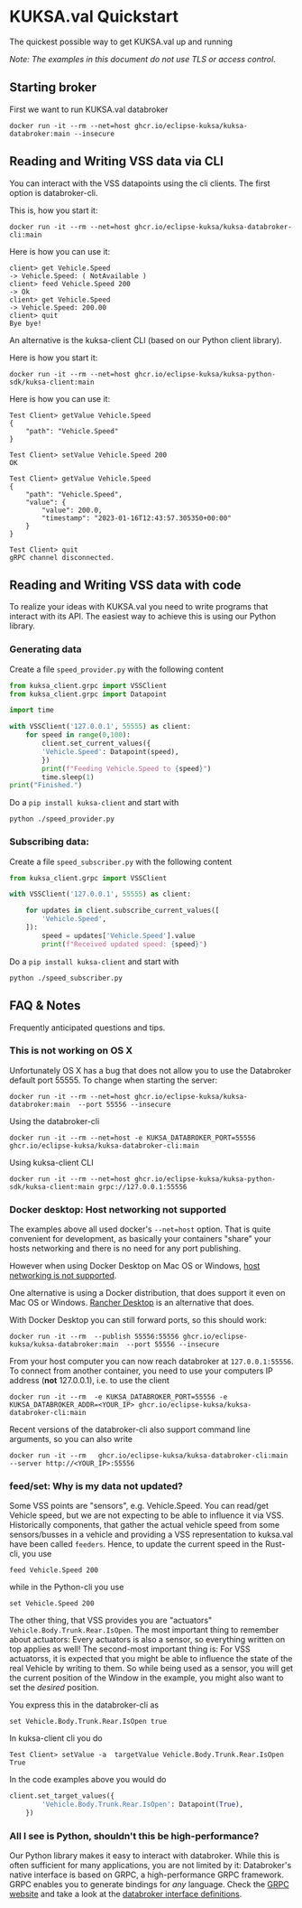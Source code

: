 # KUKSA.val Quickstart

The quickest possible way to get KUKSA.val up and running

_Note: The examples in this document do not use TLS or access control._

## Starting broker

First we want to run KUKSA.val databroker

```
docker run -it --rm --net=host ghcr.io/eclipse-kuksa/kuksa-databroker:main --insecure
```

## Reading and Writing VSS data via CLI

You can interact with the VSS datapoints using the cli clients. The first option is databroker-cli.

This is, how you start it:

```
docker run -it --rm --net=host ghcr.io/eclipse-kuksa/kuksa-databroker-cli:main
```

Here is how you can use it:

```
client> get Vehicle.Speed
-> Vehicle.Speed: ( NotAvailable )
client> feed Vehicle.Speed 200
-> Ok
client> get Vehicle.Speed
-> Vehicle.Speed: 200.00
client> quit
Bye bye!

```

An alternative is the kuksa-client CLI (based on our Python client library).

Here is how you start it:

```
docker run -it --rm --net=host ghcr.io/eclipse-kuksa/kuksa-python-sdk/kuksa-client:main
```

Here is how you can use it:

```
Test Client> getValue Vehicle.Speed
{
    "path": "Vehicle.Speed"
}

Test Client> setValue Vehicle.Speed 200
OK

Test Client> getValue Vehicle.Speed
{
    "path": "Vehicle.Speed",
    "value": {
        "value": 200.0,
        "timestamp": "2023-01-16T12:43:57.305350+00:00"
    }
}

Test Client> quit
gRPC channel disconnected.

```

## Reading and Writing VSS data with code

To realize your ideas with KUKSA.val you need to write programs that interact with its API. The easiest way to achieve this is using our Python library.

### Generating data

Create a file `speed_provider.py` with the following content

```python
from kuksa_client.grpc import VSSClient
from kuksa_client.grpc import Datapoint

import time

with VSSClient('127.0.0.1', 55555) as client:
    for speed in range(0,100):
        client.set_current_values({
        'Vehicle.Speed': Datapoint(speed),
        })
        print(f"Feeding Vehicle.Speed to {speed}")
        time.sleep(1)
print("Finished.")
```

Do a `pip install kuksa-client` and start with

```
python ./speed_provider.py
```

### Subscribing data:

Create a file `speed_subscriber.py` with the following content

```python
from kuksa_client.grpc import VSSClient

with VSSClient('127.0.0.1', 55555) as client:

    for updates in client.subscribe_current_values([
        'Vehicle.Speed',
    ]):
        speed = updates['Vehicle.Speed'].value
        print(f"Received updated speed: {speed}")
```

Do a `pip install kuksa-client` and start with

```
python ./speed_subscriber.py
```

## FAQ & Notes

Frequently anticipated questions and tips.

### This is not working on OS X

Unfortunately OS X has a bug that does not allow you to use the Databroker default port 55555. To change when starting the server:

```
docker run -it --rm --net=host ghcr.io/eclipse-kuksa/kuksa-databroker:main  --port 55556 --insecure
```

Using the databroker-cli

```
docker run -it --rm --net=host -e KUKSA_DATABROKER_PORT=55556 ghcr.io/eclipse-kuksa/kuksa-databroker-cli:main
```

Using kuksa-client CLI

```
docker run -it --rm --net=host ghcr.io/eclipse-kuksa/kuksa-python-sdk/kuksa-client:main grpc://127.0.0.1:55556
```

### Docker desktop: Host networking not supported

The examples above all used docker's `--net=host` option. That is quite convenient for development, as basically your containers "share" your hosts networking and there is no need for any port publishing.

However when using Docker Desktop on Mac OS or Windows, [host networking is not supported](https://docs.docker.com/network/host/).

One alternative is using a Docker distribution, that does support it even on Mac OS or Windows. [Rancher Desktop](https://rancherdesktop.io) is an alternative that does.

With Docker Desktop you can still forward ports, so this should work:

```
docker run -it --rm  --publish 55556:55556 ghcr.io/eclipse-kuksa/kuksa-databroker:main  --port 55556 --insecure
```

From your host computer you can now reach databroker at `127.0.0.1:55556`. To connect from another container, you need to use your computers IP address (**not** 127.0.0.1), i.e. to use the client

```
docker run -it --rm  -e KUKSA_DATABROKER_PORT=55556 -e KUKSA_DATABROKER_ADDR=<YOUR_IP> ghcr.io/eclipse-kuksa/kuksa-databroker-cli:main
```

Recent versions of the databroker-cli also support command line arguments, so you can also write

```
docker run -it --rm   ghcr.io/eclipse-kuksa/kuksa-databroker-cli:main  --server http://<YOUR_IP>:55556
```

### feed/set: Why is my data not updated?

Some VSS points are "sensors", e.g. Vehicle.Speed. You can read/get Vehicle speed, but we are not expecting to be able to influence it via VSS.
Historically components, that gather the actual vehicle speed from some sensors/busses in a vehicle and providing a VSS representation to kuksa.val have been called `feeders`. Hence, to update the current speed in the Rust-cli, you use

```
feed Vehicle.Speed 200
```

while in the Python-cli you use

```
set Vehicle.Speed 200
```

The other thing, that VSS provides you are "actuators" `Vehicle.Body.Trunk.Rear.IsOpen`. The most important thing to remember about actuators: Every actuators is also a sensor, so everything written on top applies as well!
The second-most important thing is: For VSS actuatorss, it is expected that you might be able to influence the state of the real Vehicle by writing to them. So while being used as a sensor, you will get the current position of the Window in the example, you might also want to set the _desired_ position.

You express this in the databroker-cli as

```
set Vehicle.Body.Trunk.Rear.IsOpen true
```

In kuksa-client cli you do

```
Test Client> setValue -a  targetValue Vehicle.Body.Trunk.Rear.IsOpen True
```

In the code examples above you would do

```python
client.set_target_values({
        'Vehicle.Body.Trunk.Rear.IsOpen': Datapoint(True),
    })
```

### All I see is Python, shouldn't this be high-performance?

Our Python library makes it easy to interact with databroker. While this is often sufficient for many applications, you are not limited by it: Databroker's native interface is based on GRPC, a high-performance GRPC framework. GRPC enables you to generate bindings for _any_ language. Check the [GRPC website](https://grpc.io) and take a look at the [databroker interface definitions](https://github.com/eclipse-kuksa/kuksa-databroker/tree/main/proto/kuksa/val/v1).
